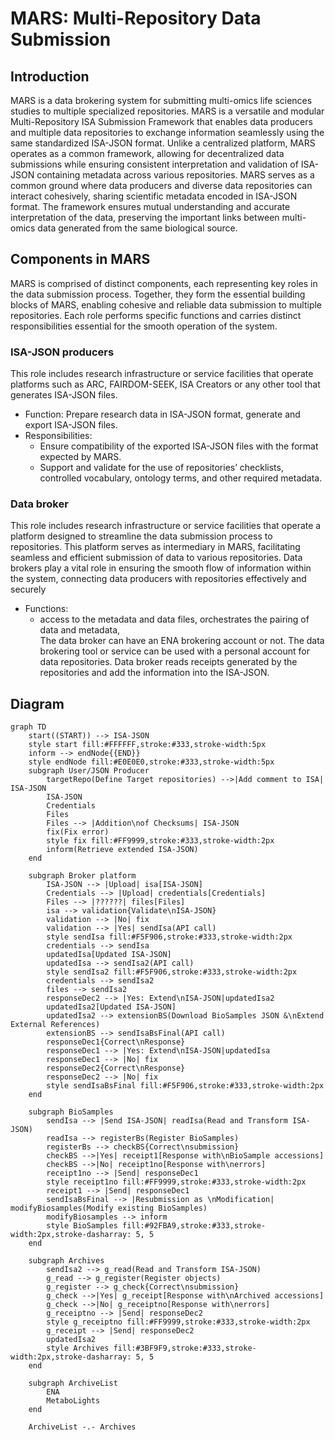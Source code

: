 # MARS: Multi-Repository Data Submission

## Introduction
MARS is a data brokering system for submitting multi-omics life sciences studies to multiple specialized repositories.
MARS is a versatile and modular Multi-Repository ISA Submission Framework that enables data producers and multiple data repositories to exchange information seamlessly using the same standardized ISA-JSON format. Unlike a centralized platform, MARS operates as a common framework, allowing for decentralized data submissions while ensuring consistent interpretation and validation of ISA-JSON containing metadata across various repositories.
MARS serves as a common ground where data producers and diverse data repositories can interact cohesively, sharing scientific metadata encoded in ISA-JSON format. The framework ensures mutual understanding and accurate interpretation of the data, preserving the important links between multi-omics data generated from the same biological source.

## Components in MARS
MARS is comprised of distinct components, each representing key roles in the data submission process. Together, they form the essential building blocks of MARS, enabling cohesive and reliable data submission to multiple repositories.
Each role performs specific functions and carries distinct responsibilities essential for the smooth operation of the system.

### ISA-JSON producers
This role includes research infrastructure or service facilities that operate platforms such as ARC, FAIRDOM-SEEK, ISA Creators or any other tool that generates ISA-JSON files.
* Function: Prepare research data in ISA-JSON format, generate and export ISA-JSON files.
* Responsibilities:
  * Ensure compatibility of the exported ISA-JSON files with the format expected by MARS.
  * Support and validate for the use of repositories’ checklists, controlled vocabulary, ontology terms, and other required metadata.
 
### Data broker
This role includes research infrastructure or service facilities that operate a platform designed to streamline the data submission process to repositories. This platform serves as intermediary in MARS, facilitating seamless and efficient submission of data to various repositories. Data brokers play a vital role in ensuring the smooth flow of information within the system, connecting data producers with repositories effectively and securely
* Functions:
  * access to the metadata and data files, orchestrates the pairing of data and metadata,  
The data broker can have an ENA brokering account or not. The data brokering tool or service can be used with a personal account for data repositories.
Data broker reads receipts generated by the repositories and add the information into the ISA-JSON.

## Diagram
````mermaid
graph TD
    start((START)) --> ISA-JSON
    style start fill:#FFFFFF,stroke:#333,stroke-width:5px
    inform --> endNode{{END}}
    style endNode fill:#E0E0E0,stroke:#333,stroke-width:5px
    subgraph User/JSON Producer
        targetRepo(Define Target repositories) -->|Add comment to ISA| ISA-JSON
        ISA-JSON
        Credentials
        Files
        Files --> |Addition\nof Checksums| ISA-JSON
        fix(Fix error)
        style fix fill:#FF9999,stroke:#333,stroke-width:2px
        inform(Retrieve extended ISA-JSON)
    end

    subgraph Broker platform
        ISA-JSON --> |Upload| isa[ISA-JSON]
        Credentials --> |Upload| credentials[Credentials]
        Files --> |??????| files[Files]
        isa --> validation{Validate\nISA-JSON}
        validation --> |No| fix
        validation --> |Yes| sendIsa(API call)
        style sendIsa fill:#F5F906,stroke:#333,stroke-width:2px
        credentials --> sendIsa
        updatedIsa[Updated ISA-JSON]
        updatedIsa --> sendIsa2(API call)
        style sendIsa2 fill:#F5F906,stroke:#333,stroke-width:2px
        credentials --> sendIsa2
        files --> sendIsa2
        responseDec2 --> |Yes: Extend\nISA-JSON|updatedIsa2
        updatedIsa2[Updated ISA-JSON]
        updatedIsa2 --> extensionBS(Download BioSamples JSON &\nExtend External References)
        extensionBS --> sendIsaBsFinal(API call)
        responseDec1{Correct\nResponse}
        responseDec1 --> |Yes: Extend\nISA-JSON|updatedIsa 
        responseDec1 --> |No| fix
        responseDec2{Correct\nResponse}
        responseDec2 --> |No| fix
        style sendIsaBsFinal fill:#F5F906,stroke:#333,stroke-width:2px
    end

    subgraph BioSamples
        sendIsa --> |Send ISA-JSON| readIsa(Read and Transform ISA-JSON)
        readIsa --> registerBs(Register BioSamples)
        registerBs --> checkBS{Correct\nsubmission}
        checkBS -->|Yes| receipt1[Response with\nBioSample accessions]
        checkBS -->|No| receipt1no[Response with\nerrors]
        receipt1no --> |Send| responseDec1
        style receipt1no fill:#FF9999,stroke:#333,stroke-width:2px
        receipt1 --> |Send| responseDec1
        sendIsaBsFinal --> |Resubmission as \nModification| modifyBiosamples(Modify existing BioSamples)
        modifyBiosamples --> inform
        style BioSamples fill:#92FBA9,stroke:#333,stroke-width:2px,stroke-dasharray: 5, 5
    end

    subgraph Archives
        sendIsa2 --> g_read(Read and Transform ISA-JSON)
        g_read --> g_register(Register objects)
        g_register --> g_check{Correct\nsubmission}
        g_check -->|Yes| g_receipt[Response with\nArchived accessions]
        g_check -->|No| g_receiptno[Response with\nerrors]
        g_receiptno --> |Send| responseDec2
        style g_receiptno fill:#FF9999,stroke:#333,stroke-width:2px
        g_receipt --> |Send| responseDec2
        updatedIsa2
        style Archives fill:#3BF9F9,stroke:#333,stroke-width:2px,stroke-dasharray: 5, 5
    end

    subgraph ArchiveList
        ENA
        MetaboLights
    end

    ArchiveList -.- Archives
````
